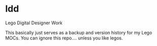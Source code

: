 # ldd
Lego Digital Designer Work


This basically just serves as a backup and version history for my Lego MOCs. 
You can ignore this repo.... unless you like legos. 
